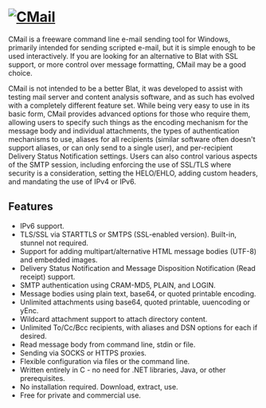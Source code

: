 # [![CMail](https://img.shields.io/chocolatey/v/cmail.svg?label=CMail&style=for-the-badge)](https://community.chocolatey.org/packages/cmail)

CMail is a freeware command line e-mail sending tool for Windows, primarily intended for sending scripted e-mail, but it is simple enough to be used interactively. If you are looking for an alternative to Blat with SSL support, or more control over message formatting, CMail may be a good choice.

CMail is not intended to be a better Blat, it was developed to assist with testing mail server and content analysis software, and as such has evolved with a completely different feature set. While being very easy to use in its basic form, CMail provides advanced options for those who require them, allowing users to specify such things as the encoding mechanism for the message body and individual attachments, the types of authentication mechanisms to use, aliases for all recipients (similar software often doesn't support aliases, or can only send to a single user), and per-recipient Delivery Status Notification settings. Users can also control various aspects of the SMTP session, including enforcing the use of SSL/TLS where security is a consideration, setting the HELO/EHLO, adding custom headers, and mandating the use of IPv4 or IPv6.

## Features

- IPv6 support.
- TLS/SSL via STARTTLS or SMTPS (SSL-enabled version). Built-in, stunnel not required.
- Support for adding multipart/alternative HTML message bodies (UTF-8) and embedded images.
- Delivery Status Notification and Message Disposition Notification (Read receipt) support.
- SMTP authentication using CRAM-MD5, PLAIN, and LOGIN.
- Message bodies using plain text, base64, or quoted printable encoding.
- Unlimited attachments using base64, quoted printable, uuencoding or yEnc.
- Wildcard attachment support to attach directory content.
- Unlimited To/Cc/Bcc recipients, with aliases and DSN options for each if desired.
- Read message body from command line, stdin or file.
- Sending via SOCKS or HTTPS proxies.
- Flexible configuration via files or the command line.
- Written entirely in C - no need for .NET libraries, Java, or other prerequisites.
- No installation required. Download, extract, use.
- Free for private and commercial use.
